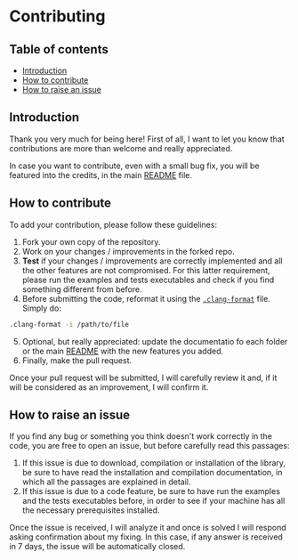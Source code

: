 # Contributing

## Table of contents

- [Introduction](#introduction)
- [How to contribute](#how-to-contribute)
- [How to raise an issue](#how-to-raise-an-issue)

## Introduction

Thank you very much for being here! First of all, I want to let you know that contributions are more than welcome and really appreciated.

In case you want to contribute, even with a small bug fix, you will be featured into the credits, in the main [README](https://github.com/JustWhit3/arsenalgear/blob/main/doc/CREDITS.md) file.

## How to contribute

To add your contribution, please follow these guidelines:

1) Fork your own copy of the repository.
2) Work on your changes / improvements in the forked repo.
3) **Test** if your changes / improvements are correctly implemented and all the other features are not compromised. For this latter requirement, please run the examples and tests executables and check if you find something different from before.
4) Before submitting the code, reformat it using the [`.clang-format`](https://github.com/JustWhit3/arsenalgear/blob/main/cpp/.clang-format.md) file. Simply do:

```bash
.clang-format -i /path/to/file
```

5) Optional, but really appreciated: update the documentatio fo each folder or the main [README](https://github.com/JustWhit3/arsenalgear/blob/main/README.md) with the new features you added.
6) Finally, make the pull request.

Once your pull request will be submitted, I will carefully review it and, if it will be considered as an improvement, I will confirm it.

## How to raise an issue

If you find any bug or something you think doesn't work correctly in the code, you are free to open an issue, but before carefully read this passages:

1) If this issue is due to download, compilation or installation of the library, be sure to have read the installation and compilation documentation, in which all the passages are explained in detail.
2) If this issue is due to a code feature, be sure to have run the examples and the tests executables before, in order to see if your machine has all the necessary prerequisites installed.

Once the issue is received, I will analyze it and once is solved I will respond asking confirmation about my fixing. In this case, if any answer is received in 7 days, the issue will be automatically closed.
